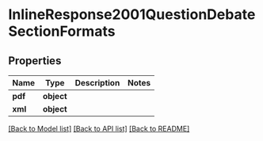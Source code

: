 # InlineResponse2001QuestionDebateSectionFormats

## Properties
Name | Type | Description | Notes
------------ | ------------- | ------------- | -------------
**pdf** | **object** |  | 
**xml** | **object** |  | 

[[Back to Model list]](../README.md#documentation-for-models) [[Back to API list]](../README.md#documentation-for-api-endpoints) [[Back to README]](../README.md)


